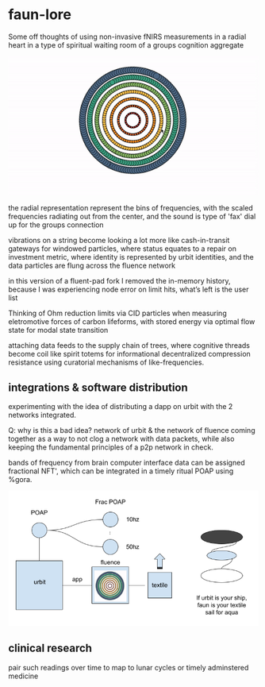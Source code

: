 # faun-lore
Some off thoughts of using non-invasive fNIRS measurements in a radial heart in a type of spiritual waiting room of a groups cognition aggregate

![radial-vibrations](./radial-vibrations.gif)

the radial representation represent the bins of frequencies, with the scaled frequencies radiating out from the center, and the sound is type of 'fax' dial up for the groups connection

vibrations on a string become looking a lot more like cash-in-transit gateways for windowed particles, where status equates to a repair on investment metric, where identity is represented by urbit identities, and the data particles are flung across the fluence network

in this version of a fluent-pad fork I removed the in-memory history, because I was experiencing node error on limit hits, what’s left is the user list

Thinking of Ohm reduction limits via CID particles when measuring eletromotive forces of carbon lifeforms, with stored energy via optimal flow state for modal state transition

attaching data feeds to the supply chain of trees, where cognitive threads become coil like spirit totems for informational decentralized compression resistance using curatorial mechanisms of like-frequencies. 

## integrations & software distribution
experimenting with the idea of distributing a dapp on urbit with the 2 networks integrated. 

Q: why is this a bad idea? network of urbit & the network of fluence coming together as a way to not clog a network with data packets, while also keeping the fundamental principles of a p2p network in check.

bands of frequency from brain computer interface data can be assigned fractional NFT', which can be integrated in a timely ritual POAP using %gora.

![urbit_fluence](./urbit_fluence.png)

## clinical research
pair such readings over time to map to lunar cycles or timely adminstered medicine

